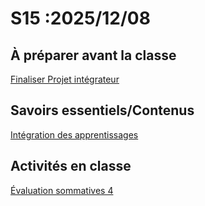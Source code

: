 # S15 :<!-- varexp:begin S15 -->2025/12/08<!-- varexp:end -->

## À préparer avant la classe

[Finaliser Projet intégrateur](../../02-activites/04/)

## Savoirs essentiels/Contenus

[Intégration des apprentissages](../../03-savoirs/04/)

## Activités en classe

[Évaluation sommatives 4](../../04-evaluations/sommatives/04/)